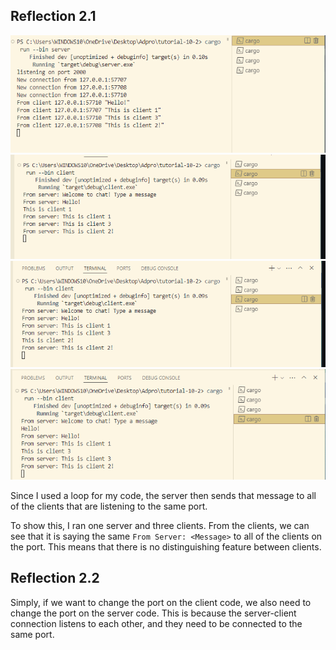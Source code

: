 ## Reflection 2.1

![alt text](image.png)
![alt text](image-1.png)
![alt text](image-2.png)
![alt text](image-3.png)

Since I used a loop for my code, the server then sends that message to all of the clients that are listening to the same port. 

To show this, I ran one server and three clients. From the clients, we can see that it is saying the same `From Server: <Message>` to all of the clients on the port. This means that there is no distinguishing feature between clients.

## Reflection 2.2

Simply, if we want to change the port on the client code, we also need to change the port on the server code. This is because the server-client connection listens to each other, and they need to be connected to the same port.